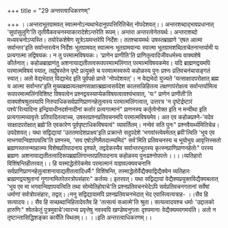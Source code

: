 +++
title = "29 अन्तरत्वाधिकरणम्"

+++
।।अन्तराभूतग्रामवत् स्वात्मनोऽन्यथाभेदानुपपत्तिरितिचेत् नोपदेशवत्।। अन्तरशब्दाद्भावप्रधानात् 'सुपांसुलुगि'ति तृतीयैकवचनस्याकारादेशेऽन्तरेति रूपम्। अन्तरा अन्तरत्वेनेतयर्थः। अन्तराशब्दो मध्यवचनोऽप्यस्ति। तयोरेकशेषेण सूत्रेऽयमन्तरेपि निर्देशः। ततश्चायमर्थः उषस्तब्राह्मणे 'एषत आत्मा सर्वान्तर'इति सर्वान्तरत्वेन निर्देशः भूतग्रामवत् स्वात्मनः भूतग्रामवान्यः स्वात्मा भूतग्रामशब्दिताचेतनान्तर्यामी यः प्रत्यगात्मा तद्विषयकः। न तु परमात्मविषयकः। 'प्राणेन प्राणीति'ति प्राणितृत्वादिजीवधर्मस्य वाक्यशेषे कीर्तनात्। कहोळब्राह्मणंतु अशनायाद्यतीतत्वरूपपरमात्मलिंगात् परमात्मविषयकमेव। यदि ब्राह्मणद्वयमपि परमात्मविषयं स्यात्, तर्ह्युषस्तेन पृष्टे प्रत्युक्ते च परमात्मस्वरूपे कहोळस्य पुनः प्रश्नः प्रतिवचनंचासङ्गतं स्यात्। अतो वेद्यभेदात् विद्याभेद इति पूर्वपक्षे प्राप्ते 'नोपदेशवत्'। न वेद्यभेदो युज्यते 'यत्साक्षादपरोक्षात् ब्रह्म य आत्मा सर्वान्तर'इति मुख्यब्रह्मत्वलक्षणसाक्षात्ब्रह्मत्वसर्वदेश कालसन्निहितत्व लक्षणापंरोक्षत्व सर्वान्तर्यामित्व रूपपरमात्मलिंगविशिष्ट विषयत्वेन प्रश्नद्वयस्याप्येकविषयत्वावश्यंभावात्, 'यः" प्राणेन प्राणीती'ति वाक्यशेषश्रुतस्यापि निरुपाधिकसर्वप्राणिप्राणनहेतुत्वस्य परमात्मलिंगत्वात्, उत्तरत्र 'न दृष्टेर्द्रष्टारं पश्ये'रित्यादिना इन्द्रियाधीनदर्शनादीनां कर्तारं प्रत्यगात्मानं" प्राणनस्य कर्तृत्वेनोक्त इति न मन्वीथा इति प्रत्यगात्मव्यावृत्तेः प्रतिपादितत्वाच्च, उषस्तप्रश्नप्रतिवचनमपि परमात्मविषयमेव। अत एव कहोळप्रश्ने-'यदेव साक्षादपरोक्षात् ब्रह्मे'ति एवकारेण पूर्वपृष्टाधिकविषयत्वं" व्यावर्तितम्। नन्वेवं सति पुनः" प्रश्नवैयर्थ्यमितिचेन्न। उपदेशवत्। यथा सद्विद्यायां 'उततमादेशप्राक्ष्य'इति प्रक्रान्ते सदुपदेशे 'भगवांस्त्वेवमेतत् ब्रवी'त्विति 'भूय एव माभगवान्विज्ञापयत्वि'ति प्रश्नस्य, 'सय एषोऽणिमैतदात्म्यमिदं" सर्व'मिति प्रतिवचनस्य च भूयोभूय आवृत्तिस्सतो ब्रह्मणस्तत्तन्माहात्म्य विशेषप्रतिपादनाय दृश्यते, तद्वदेकस्यैव सर्वान्तरभूतस्य कृत्स्नप्राणिप्राणनहेतोः" परस्य ब्रह्मणः अशनायाद्यतीतत्वादिरूपब्रह्मलिंगान्तरप्रतिपादनाय कहोळस्य पुनःप्रश्नोपपत्तेः।।।।व्यतिहारो विशिंषन्तिहीतरवत्।। हि यस्माद्धेतोरेकमेव परमात्मानं याज्ञवल्क्यवचनानि सर्वप्राणिप्राणनहेतुत्वाशनायाद्यतीतत्वादिधर्मैः" विशिंषन्ति, तस्माद्धेतोर्वेद्यैक्याद्विद्यैक्येन व्यतिहारः ब्राह्मणद्वयश्रुतानां गुणानामितरेतरत्रोपसंहारः" कर्तव्यः। इतरवत्। यथा सद्विद्यायां वेद्यैक्यप्रयुक्तविद्यैक्यबलात् 'भूय एव मा भगवान्विज्ञापयत्विति तथा सोम्येतिहोवाचे'ति प्रश्नप्रतिवचनभेदेऽपि सर्वप्रतिवचनगतानां सर्वेषां धर्माणां सर्वत्रोपसंहारः, तद्वत्।।ननु सद्विद्यायामपि प्रश्नप्रतिवचनभेदात् भेद एवास्त्वित्यत्राह- ।।सैव हि सत्यादयः।। सैव हि सच्छब्दाभिहितादेवतैव हि 'तत्सत्यं सआत्मे'ति श्रुता। सत्यत्वादयश्च धर्माः 'उद्दालको हारुणिः" श्वेतकेतुं पुत्रमुवाचे'त्यारभ्य प्रवृत्तेषु नवस्वपि खण्डेष्वनुगताः दृश्यमानाः वेद्यैक्यमवगमयंति। अतो न तृष्टान्तासिद्धिशङ्का कार्येति स्थितम्।। ।।इति अन्तरत्वाधिकरणम्।।